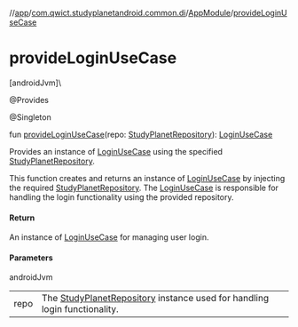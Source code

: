 //[app](../../../index.md)/[com.qwict.studyplanetandroid.common.di](../index.md)/[AppModule](index.md)/[provideLoginUseCase](provide-login-use-case.md)

# provideLoginUseCase

[androidJvm]\

@Provides

@Singleton

fun [provideLoginUseCase](provide-login-use-case.md)(repo: [StudyPlanetRepository](../../com.qwict.studyplanetandroid.data.repository/-study-planet-repository/index.md)): [LoginUseCase](../../com.qwict.studyplanetandroid.domain.use_case.user/-login-use-case/index.md)

Provides an instance of [LoginUseCase](../../com.qwict.studyplanetandroid.domain.use_case.user/-login-use-case/index.md) using the specified [StudyPlanetRepository](../../com.qwict.studyplanetandroid.data.repository/-study-planet-repository/index.md).

This function creates and returns an instance of [LoginUseCase](../../com.qwict.studyplanetandroid.domain.use_case.user/-login-use-case/index.md) by injecting the required [StudyPlanetRepository](../../com.qwict.studyplanetandroid.data.repository/-study-planet-repository/index.md). The [LoginUseCase](../../com.qwict.studyplanetandroid.domain.use_case.user/-login-use-case/index.md) is responsible for handling the login functionality using the provided repository.

#### Return

An instance of [LoginUseCase](../../com.qwict.studyplanetandroid.domain.use_case.user/-login-use-case/index.md) for managing user login.

#### Parameters

androidJvm

| | |
|---|---|
| repo | The [StudyPlanetRepository](../../com.qwict.studyplanetandroid.data.repository/-study-planet-repository/index.md) instance used for handling login functionality. |
